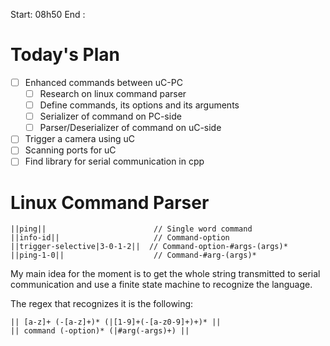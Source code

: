Start: 08h50
End  : 

# Today's Plan

- [ ] Enhanced commands between uC-PC
	- [ ] Research on linux command parser
	- [ ] Define commands, its options and its arguments
	- [ ] Serializer of command on PC-side
	- [ ] Parser/Deserializer of command on uC-side
- [ ] Trigger a camera using uC
- [ ] Scanning ports for uC
- [ ] Find library for serial communication in cpp

# Linux Command Parser

```
||ping||                        // Single word command
||info-id||                     // Command-option
||trigger-selective|3-0-1-2||  // Command-option-#args-(args)*
||ping-1-0||                    // Command-#arg-(args)*
```

My main idea for the moment is to get the whole string transmitted to serial communication and use a finite state machine to recognize the language.

The regex that recognizes it is the following:
```regex
|| [a-z]+ (-[a-z]+)* (|[1-9]+(-[a-z0-9]+)+)* ||
|| command (-option)* (|#arg(-args)+) ||
```



